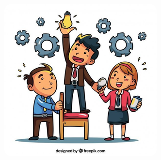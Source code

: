 <div style="display: flex; justify-content: center;">
    <img src="./imagenes/portada.jpg" alt="Portada" style="border-radius: 25px; width: 100%;">
</div>

